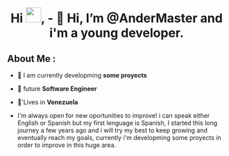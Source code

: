 <h1 align="center">Hi <img src="https://media.giphy.com/media/hvRJCLFzcasrR4ia7z/giphy.gif" width="35">, - 👋 Hi, I’m @AnderMaster and i'm a young developer.
</h1>


## About Me :

- 🏢 I am currently developming **some proyects**
- 🏢 future **Software Engineer** 
- 🏡'Lives in **Venezuela**

- I'm always open for new oportunities to improve! i can speak either English or Spanish but my first lenguage is Spanish, I started this long journey a few years ago and i will try my best to keep growing and eventually reach my goals, currently i'm developming some proyects in order to improve in this huge area.

